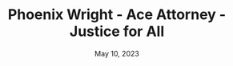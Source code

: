 ---
layout: nds
title: "Phoenix Wright - Ace Attorney - Justice for All"
categories:
 - approved
 - nds
 - universal
 - safe
tags:
- ace attorney
date: May 10, 2023
permalink: /games/ace-attorney-jfa/play/details
publisher: Capcom
gid: ace-attorney-jfa
edition: us
---